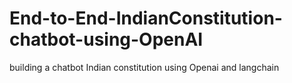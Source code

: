 # End-to-End-IndianConstitution-chatbot-using-OpenAI
building a chatbot Indian constitution using Openai and langchain
